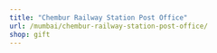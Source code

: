 ```yaml
---
title: "Chembur Railway Station Post Office"
url: /mumbai/chembur-railway-station-post-office/
shop: gift
---
```

